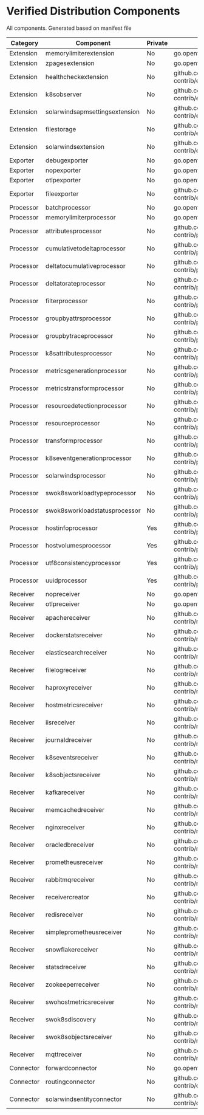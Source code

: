 # Verified Distribution Components

All components. Generated based on manifest file

| Category | Component | Private | Module |
| --- | --- | --- | --- |
| Extension | memorylimiterextension | No | go.opentelemetry.io/collector/extension/memorylimiterextension |
| Extension | zpagesextension | No | go.opentelemetry.io/collector/extension/zpagesextension |
| Extension | healthcheckextension | No | github.com/open-telemetry/opentelemetry-collector-contrib/extension/healthcheckextension |
| Extension | k8sobserver | No | github.com/open-telemetry/opentelemetry-collector-contrib/extension/observer/k8sobserver |
| Extension | solarwindsapmsettingsextension | No | github.com/open-telemetry/opentelemetry-collector-contrib/extension/solarwindsapmsettingsextension |
| Extension | filestorage | No | github.com/open-telemetry/opentelemetry-collector-contrib/extension/storage/filestorage |
| Extension | solarwindsextension | No | github.com/solarwinds/solarwinds-otel-collector-contrib/extension/solarwindsextension |
| Exporter | debugexporter | No | go.opentelemetry.io/collector/exporter/debugexporter |
| Exporter | nopexporter | No | go.opentelemetry.io/collector/exporter/nopexporter |
| Exporter | otlpexporter | No | go.opentelemetry.io/collector/exporter/otlpexporter |
| Exporter | fileexporter | No | github.com/open-telemetry/opentelemetry-collector-contrib/exporter/fileexporter |
| Processor | batchprocessor | No | go.opentelemetry.io/collector/processor/batchprocessor |
| Processor | memorylimiterprocessor | No | go.opentelemetry.io/collector/processor/memorylimiterprocessor |
| Processor | attributesprocessor | No | github.com/open-telemetry/opentelemetry-collector-contrib/processor/attributesprocessor |
| Processor | cumulativetodeltaprocessor | No | github.com/open-telemetry/opentelemetry-collector-contrib/processor/cumulativetodeltaprocessor |
| Processor | deltatocumulativeprocessor | No | github.com/open-telemetry/opentelemetry-collector-contrib/processor/deltatocumulativeprocessor |
| Processor | deltatorateprocessor | No | github.com/open-telemetry/opentelemetry-collector-contrib/processor/deltatorateprocessor |
| Processor | filterprocessor | No | github.com/open-telemetry/opentelemetry-collector-contrib/processor/filterprocessor |
| Processor | groupbyattrsprocessor | No | github.com/open-telemetry/opentelemetry-collector-contrib/processor/groupbyattrsprocessor |
| Processor | groupbytraceprocessor | No | github.com/open-telemetry/opentelemetry-collector-contrib/processor/groupbytraceprocessor |
| Processor | k8sattributesprocessor | No | github.com/open-telemetry/opentelemetry-collector-contrib/processor/k8sattributesprocessor |
| Processor | metricsgenerationprocessor | No | github.com/open-telemetry/opentelemetry-collector-contrib/processor/metricsgenerationprocessor |
| Processor | metricstransformprocessor | No | github.com/open-telemetry/opentelemetry-collector-contrib/processor/metricstransformprocessor |
| Processor | resourcedetectionprocessor | No | github.com/open-telemetry/opentelemetry-collector-contrib/processor/resourcedetectionprocessor |
| Processor | resourceprocessor | No | github.com/open-telemetry/opentelemetry-collector-contrib/processor/resourceprocessor |
| Processor | transformprocessor | No | github.com/open-telemetry/opentelemetry-collector-contrib/processor/transformprocessor |
| Processor | k8seventgenerationprocessor | No | github.com/solarwinds/solarwinds-otel-collector-contrib/processor/k8seventgenerationprocessor |
| Processor | solarwindsprocessor | No | github.com/solarwinds/solarwinds-otel-collector-contrib/processor/solarwindsprocessor |
| Processor | swok8sworkloadtypeprocessor | No | github.com/solarwinds/solarwinds-otel-collector-contrib/processor/swok8sworkloadtypeprocessor |
| Processor | swok8sworkloadstatusprocessor | No | github.com/solarwinds/solarwinds-otel-collector-contrib/processor/swok8sworkloadstatusprocessor |
| Processor | hostinfoprocessor | Yes | github.com/solarwinds-cloud/solarwinds-otel-collector-contrib/processor/hostinfoprocessor |
| Processor | hostvolumesprocessor | Yes | github.com/solarwinds-cloud/solarwinds-otel-collector-contrib/processor/hostvolumesprocessor |
| Processor | utf8consistencyprocessor | Yes | github.com/solarwinds-cloud/solarwinds-otel-collector-contrib/processor/utf8consistencyprocessor |
| Processor | uuidprocessor | Yes | github.com/solarwinds-cloud/solarwinds-otel-collector-contrib/processor/uuidprocessor |
| Receiver | nopreceiver | No | go.opentelemetry.io/collector/receiver/nopreceiver |
| Receiver | otlpreceiver | No | go.opentelemetry.io/collector/receiver/otlpreceiver |
| Receiver | apachereceiver | No | github.com/open-telemetry/opentelemetry-collector-contrib/receiver/apachereceiver |
| Receiver | dockerstatsreceiver | No | github.com/open-telemetry/opentelemetry-collector-contrib/receiver/dockerstatsreceiver |
| Receiver | elasticsearchreceiver | No | github.com/open-telemetry/opentelemetry-collector-contrib/receiver/elasticsearchreceiver |
| Receiver | filelogreceiver | No | github.com/open-telemetry/opentelemetry-collector-contrib/receiver/filelogreceiver |
| Receiver | haproxyreceiver | No | github.com/open-telemetry/opentelemetry-collector-contrib/receiver/haproxyreceiver |
| Receiver | hostmetricsreceiver | No | github.com/open-telemetry/opentelemetry-collector-contrib/receiver/hostmetricsreceiver |
| Receiver | iisreceiver | No | github.com/open-telemetry/opentelemetry-collector-contrib/receiver/iisreceiver |
| Receiver | journaldreceiver | No | github.com/open-telemetry/opentelemetry-collector-contrib/receiver/journaldreceiver |
| Receiver | k8seventsreceiver | No | github.com/open-telemetry/opentelemetry-collector-contrib/receiver/k8seventsreceiver |
| Receiver | k8sobjectsreceiver | No | github.com/open-telemetry/opentelemetry-collector-contrib/receiver/k8sobjectsreceiver |
| Receiver | kafkareceiver | No | github.com/open-telemetry/opentelemetry-collector-contrib/receiver/kafkareceiver |
| Receiver | memcachedreceiver | No | github.com/open-telemetry/opentelemetry-collector-contrib/receiver/memcachedreceiver |
| Receiver | nginxreceiver | No | github.com/open-telemetry/opentelemetry-collector-contrib/receiver/nginxreceiver |
| Receiver | oracledbreceiver | No | github.com/open-telemetry/opentelemetry-collector-contrib/receiver/oracledbreceiver |
| Receiver | prometheusreceiver | No | github.com/open-telemetry/opentelemetry-collector-contrib/receiver/prometheusreceiver |
| Receiver | rabbitmqreceiver | No | github.com/open-telemetry/opentelemetry-collector-contrib/receiver/rabbitmqreceiver |
| Receiver | receivercreator | No | github.com/open-telemetry/opentelemetry-collector-contrib/receiver/receivercreator |
| Receiver | redisreceiver | No | github.com/open-telemetry/opentelemetry-collector-contrib/receiver/redisreceiver |
| Receiver | simpleprometheusreceiver | No | github.com/open-telemetry/opentelemetry-collector-contrib/receiver/simpleprometheusreceiver |
| Receiver | snowflakereceiver | No | github.com/open-telemetry/opentelemetry-collector-contrib/receiver/snowflakereceiver |
| Receiver | statsdreceiver | No | github.com/open-telemetry/opentelemetry-collector-contrib/receiver/statsdreceiver |
| Receiver | zookeeperreceiver | No | github.com/open-telemetry/opentelemetry-collector-contrib/receiver/zookeeperreceiver |
| Receiver | swohostmetricsreceiver | No | github.com/solarwinds/solarwinds-otel-collector-contrib/receiver/swohostmetricsreceiver |
| Receiver | swok8sdiscovery | No | github.com/solarwinds/solarwinds-otel-collector-contrib/receiver/swok8sdiscovery |
| Receiver | swok8sobjectsreceiver | No | github.com/solarwinds/solarwinds-otel-collector-contrib/receiver/swok8sobjectsreceiver |
| Receiver | mqttreceiver | No | github.com/solarwinds/solarwinds-otel-collector-contrib/receiver/mqttreceiver |
| Connector | forwardconnector | No | go.opentelemetry.io/collector/connector/forwardconnector |
| Connector | routingconnector | No | github.com/open-telemetry/opentelemetry-collector-contrib/connector/routingconnector |
| Connector | solarwindsentityconnector | No | github.com/solarwinds/solarwinds-otel-collector-contrib/connector/solarwindsentityconnector |
